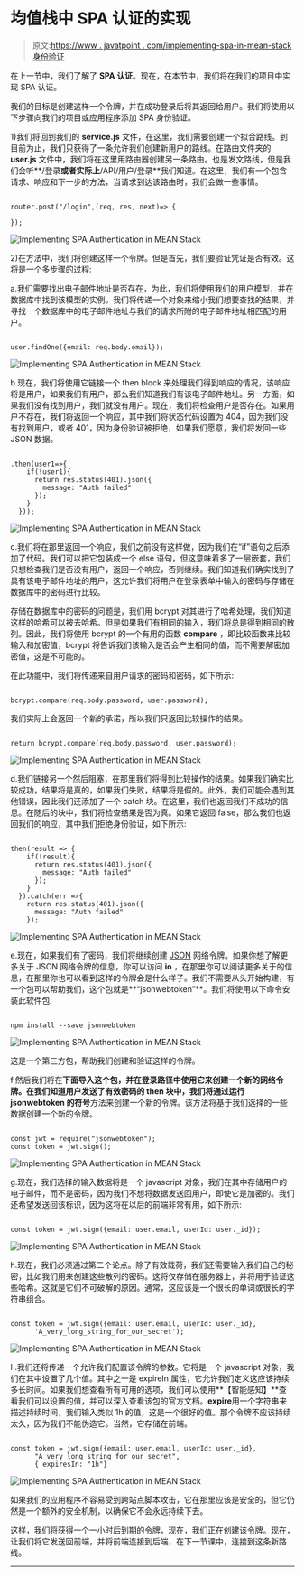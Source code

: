 # 均值栈中 SPA 认证的实现

> 原文:[https://www . javatpoint . com/implementing-spa-in-mean-stack 身份验证](https://www.javatpoint.com/implementing-spa-authentication-in-mean-stack)

在上一节中，我们了解了 **SPA 认证**。现在，在本节中，我们将在我们的项目中实现 SPA 认证。

我们的目标是创建这样一个令牌，并在成功登录后将其返回给用户。我们将使用以下步骤向我们的项目或应用程序添加 SPA 身份验证。

1)我们将回到我们的 **service.js** 文件，在这里，我们需要创建一个拟合路线。到目前为止，我们只获得了一条允许我们创建新用户的路线。在路由文件夹的 **user.js** 文件中，我们将在这里用路由器创建另一条路由。也是发文路线，但是我们会听**/登录**或者实际上**/API/用户/登录**我们知道。在这里，我们有一个包含请求、响应和下一步的方法，当请求到达该路由时，我们会做一些事情。

```

router.post("/login",(req, res, next)=> {

});

```

![Implementing SPA Authentication in MEAN Stack](../Images/ff1b34f6866e54a53e0c7763e6f7aef8.png)

2)在方法中，我们将创建这样一个令牌。但是首先，我们要验证凭证是否有效。这将是一个多步骤的过程:

a.我们需要找出电子邮件地址是否存在，为此，我们将使用我们的用户模型，并在数据库中找到该模型的实例。我们将传递一个对象来缩小我们想要查找的结果，并寻找一个数据库中的电子邮件地址与我们的请求所附的电子邮件地址相匹配的用户。

```

user.findOne({email: req.body.email});

```

![Implementing SPA Authentication in MEAN Stack](../Images/8f4f970ba88f364cf6e5b70d5f3a339e.png)

b.现在，我们将使用它链接一个 then block 来处理我们得到响应的情况，该响应将是用户，如果我们有用户，那么我们知道我们有该电子邮件地址。另一方面，如果我们没有找到用户，我们就没有用户。现在，我们将检查用户是否存在。如果用户不存在，我们将返回一个响应，其中我们将状态代码设置为 404，因为我们没有找到用户，或者 401，因为身份验证被拒绝，如果我们愿意，我们将发回一些 JSON 数据。

```

.then(user1=>{
    if(!user1){
      return res.status(401).json({
        message: "Auth failed"
      });
    }
  }));

```

![Implementing SPA Authentication in MEAN Stack](../Images/c6ce6773be26ee461cf80182c4c647e0.png)

c.我们将在那里返回一个响应，我们之前没有这样做，因为我们在“if”语句之后添加了代码。我们可以把它包装成一个 else 语句，但这意味着多了一层嵌套，我们只想检查我们是否没有用户，返回一个响应，否则继续。我们知道我们确实找到了具有该电子邮件地址的用户，这允许我们将用户在登录表单中输入的密码与存储在数据库中的密码进行比较。

存储在数据库中的密码的问题是，我们用 bcrypt 对其进行了哈希处理，我们知道这样的哈希可以被去哈希。但是如果我们有相同的输入，我们将总是得到相同的散列。因此，我们将使用 bcrypt 的一个有用的函数 **compare** ，即比较函数来比较输入和加密值，bcrypt 将告诉我们该输入是否会产生相同的值，而不需要解密加密值，这是不可能的。

在此功能中，我们将传递来自用户请求的密码和密码，如下所示:

```

bcrypt.compare(req.body.password, user.password);

```

我们实际上会返回一个新的承诺，所以我们只返回比较操作的结果。

```

return bcrypt.compare(req.body.password, user.password);

```

![Implementing SPA Authentication in MEAN Stack](../Images/e237faeba12eb55e93b5d5277abb7726.png)

d.我们链接另一个然后阻塞，在那里我们将得到比较操作的结果。如果我们确实比较成功，结果将是真的，如果我们失败，结果将是假的。此外，我们可能会遇到其他错误，因此我们还添加了一个 catch 块。在这里，我们也返回我们不成功的信息。在随后的块中，我们将检查结果是否为真。如果它返回 false，那么我们也返回我们的响应，其中我们拒绝身份验证，如下所示:

```

then(result => {
    if(!result){
      return res.status(401).json({
        message: "Auth failed"
      });
    }
  }).catch(err =>{
    return res.status(401).json({
      message: "Auth failed"
    });

```

![Implementing SPA Authentication in MEAN Stack](../Images/7f72a8027fe9d1fb55f1563768d8ca04.png)

e.现在，如果我们有了密码，我们将继续创建 [JSON](https://www.javatpoint.com/json-tutorial) 网络令牌。如果你想了解更多关于 JSON 网络令牌的信息，你可以访问 **io** ，在那里你可以阅读更多关于的信息，在那里你也可以看到这样的令牌会是什么样子。我们不需要从头开始构建，有一个包可以帮助我们，这个包就是**“jsonwebtoken”**。我们将使用以下命令安装此软件包:

```

npm install --save jsonwebtoken

```

![Implementing SPA Authentication in MEAN Stack](../Images/f23cefe6630a403ac30c83b003edcd80.png)

这是一个第三方包，帮助我们创建和验证这样的令牌。

f.然后我们将在**下面导入这个包，并在登录路径中使用它来创建一个新的网络令牌。在我们知道用户发送了有效密码的 then 块中，我们将通过运行 **jsonwebtoken** 的符号**方法来创建一个新的令牌。该方法将基于我们选择的一些数据创建一个新的令牌。

```

const jwt = require("jsonwebtoken");
const token = jwt.sign();

```

![Implementing SPA Authentication in MEAN Stack](../Images/273f0459f8c0c5bcaab2580e41cb3fd1.png)

g.现在，我们选择的输入数据将是一个 javascript 对象，我们在其中存储用户的电子邮件，而不是密码，因为我们不想将数据发送回用户，即使它是加密的。我们还希望发送回该标识，因为这将在以后的前端非常有用，如下所示:

```

const token = jwt.sign({email: user.email, userId: user._id});

```

![Implementing SPA Authentication in MEAN Stack](../Images/9dd984626e8620ec352149992d532fe6.png)

h.现在，我们必须通过第二个论点。除了有效载荷，我们还需要输入我们自己的秘密，比如我们用来创建这些散列的密码。这将仅存储在服务器上，并将用于验证这些哈希。这就是它们不可破解的原因。通常，这应该是一个很长的单词或很长的字符串组合。

```

const token = jwt.sign({email: user.email, userId: user._id},
      'A_very_long_string_for_our_secret');

```

![Implementing SPA Authentication in MEAN Stack](../Images/c5dd10dab3c8c79ad59d7db1bfbee845.png)

I .我们还将传递一个允许我们配置该令牌的参数。它将是一个 javascript 对象，我们在其中设置了几个值。其中之一是 expireIn 属性，它允许我们定义这应该持续多长时间。如果我们想查看所有可用的选项，我们可以使用**【智能感知】**查看我们可以设置的值，并可以深入查看该包的官方文档。**expire**用一个字符串来描述持续时间，我们输入类似 1h 的值，这是一个很好的值。那个令牌不应该持续太久，因为我们不能伪造它。当然，它存储在前端。

```

const token = jwt.sign({email: user.email, userId: user._id},
      "A_very_long_string_for_our_secret", 
      { expiresIn: "1h"}

```

![Implementing SPA Authentication in MEAN Stack](../Images/0ff954d9d7a779b3f089d14477c28ca7.png)

如果我们的应用程序不容易受到跨站点脚本攻击，它在那里应该是安全的，但它仍然是一个额外的安全机制，以确保它不会永远持续下去。

这样，我们将获得一个一小时后到期的令牌，现在，我们正在创建该令牌。现在，让我们将它发送回前端，并将前端连接到后端，在下一节课中，连接到这条新路线。

* * *